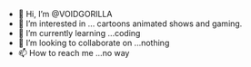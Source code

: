 - 👋 Hi, I’m @VOIDGORILLA
- 👀 I’m interested in ... cartoons animated shows and gaming.
- 🌱 I’m currently learning ...coding
- 💞️ I’m looking to collaborate on ...nothing
- 📫 How to reach me ...no way

<!---
VOIDGORILLA/VOIDGORILLA is a ✨ special ✨ repository because its `README.md` (this file) appears on your GitHub profile.
You can click the Preview link to take a look at your changes.
--->

